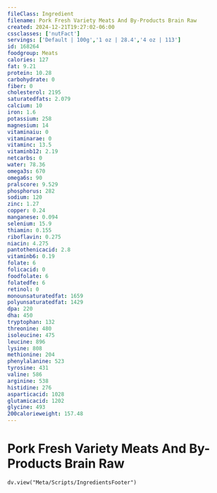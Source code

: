 ```yaml
---
fileClass: Ingredient
filename: Pork Fresh Variety Meats And By-Products Brain Raw
created: 2024-12-21T19:27:02-06:00
cssclasses: ['nutFact']
servings: ['Default | 100g','1 oz | 28.4','4 oz | 113']
id: 168264
foodgroup: Meats
calories: 127
fat: 9.21
protein: 10.28
carbohydrate: 0
fiber: 0
cholesterol: 2195
saturatedfats: 2.079
calcium: 10
iron: 1.6
potassium: 258
magnesium: 14
vitaminaiu: 0
vitaminarae: 0
vitaminc: 13.5
vitaminb12: 2.19
netcarbs: 0
water: 78.36
omega3s: 670
omega6s: 90
pralscore: 9.529
phosphorus: 282
sodium: 120
zinc: 1.27
copper: 0.24
manganese: 0.094
selenium: 15.9
thiamin: 0.155
riboflavin: 0.275
niacin: 4.275
pantothenicacid: 2.8
vitaminb6: 0.19
folate: 6
folicacid: 0
foodfolate: 6
folatedfe: 6
retinol: 0
monounsaturatedfat: 1659
polyunsaturatedfat: 1429
dpa: 220
dha: 450
tryptophan: 132
threonine: 480
isoleucine: 475
leucine: 896
lysine: 808
methionine: 204
phenylalanine: 523
tyrosine: 431
valine: 586
arginine: 538
histidine: 276
asparticacid: 1028
glutamicacid: 1202
glycine: 493
200calorieweight: 157.48
---
```


# Pork Fresh Variety Meats And By-Products Brain Raw

```dataviewjs
dv.view("Meta/Scripts/IngredientsFooter")
```